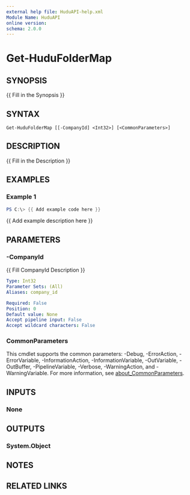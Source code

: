 ```yaml
---
external help file: HuduAPI-help.xml
Module Name: HuduAPI
online version:
schema: 2.0.0
---
```


# Get-HuduFolderMap

## SYNOPSIS
{{ Fill in the Synopsis }}

## SYNTAX

```
Get-HuduFolderMap [[-CompanyId] <Int32>] [<CommonParameters>]
```

## DESCRIPTION
{{ Fill in the Description }}

## EXAMPLES

### Example 1
```powershell
PS C:\> {{ Add example code here }}
```

{{ Add example description here }}

## PARAMETERS

### -CompanyId
{{ Fill CompanyId Description }}

```yaml
Type: Int32
Parameter Sets: (All)
Aliases: company_id

Required: False
Position: 0
Default value: None
Accept pipeline input: False
Accept wildcard characters: False
```

### CommonParameters
This cmdlet supports the common parameters: -Debug, -ErrorAction, -ErrorVariable, -InformationAction, -InformationVariable, -OutVariable, -OutBuffer, -PipelineVariable, -Verbose, -WarningAction, and -WarningVariable. For more information, see [about_CommonParameters](http://go.microsoft.com/fwlink/?LinkID=113216).

## INPUTS

### None

## OUTPUTS

### System.Object
## NOTES

## RELATED LINKS
